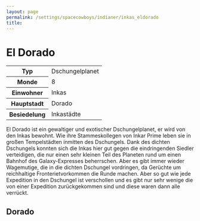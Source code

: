 ```yaml
---
layout: page
permalink: /settings/spacecowboys/indianer/inkas_eldorado
title: 
---
```


# El Dorado

<table>
<tbody>
<tr><th>Typ</th><td>Dschungelplanet</td></tr>
<tr><th>Monde</th><td>8</td></tr>
<tr><th>Einwohner</th><td>Inkas</td></tr>
<tr><th>Hauptstadt</th><td>Dorado</td></tr>
<tr><th>Besiedelung</th><td>Inkastädte</td></tr>
</tbody>
</table>
El Dorado ist ein gewaltiger und exotischer Dschungelplanet, er wird von den Inkas bewohnt. Wie ihre Stammeskollegen von Inkar Prime leben sie in großen Tempelstädten inmitten des Dschungels. Dank des dichten Dschungels konnten sich die Inkas hier gut gegen die eindringenden Siedler verteidigen, die nur einen sehr kleinen Teil des Planeten rund um einen Bahnhof des Galaxy-Expresses beherrschen. Aber es gibt immer wieder Wagemutige, die in die dichten Dschungel vordringen, da Gerüchte um reichhaltige Fronterietvorkommen die Runde machen. Aber so gut wie jede Expedition in den Dschungel ist verschollen und es gibt nur sehr wenige die von einer Expedition zurückgekommen sind und diese waren dann alle verrückt.

## Dorado


